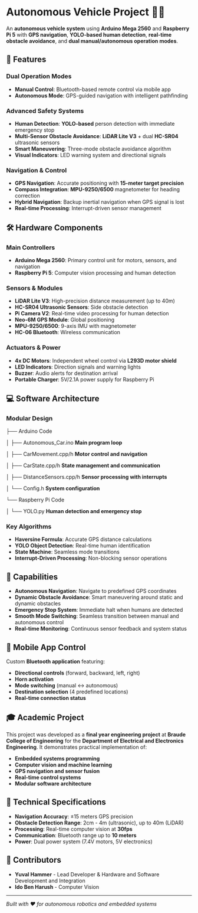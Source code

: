 # Autonomous Vehicle Project 🚗🤖

An **autonomous vehicle system** using **Arduino Mega 2560** and **Raspberry Pi 5** with **GPS navigation**, **YOLO-based human detection**, **real-time obstacle avoidance**, and **dual manual/autonomous operation modes**.

## 🚀 Features

### Dual Operation Modes
- **Manual Control**: Bluetooth-based remote control via mobile app
- **Autonomous Mode**: GPS-guided navigation with intelligent pathfinding

### Advanced Safety Systems
- **Human Detection**: **YOLO-based** person detection with immediate emergency stop
- **Multi-Sensor Obstacle Avoidance**: **LiDAR Lite V3** + dual **HC-SR04** ultrasonic sensors
- **Smart Maneuvering**: Three-mode obstacle avoidance algorithm
- **Visual Indicators**: LED warning system and directional signals

### Navigation & Control
- **GPS Navigation**: Accurate positioning with **15-meter target precision**
- **Compass Integration**: **MPU-9250/6500** magnetometer for heading correction
- **Hybrid Navigation**: Backup inertial navigation when GPS signal is lost
- **Real-time Processing**: Interrupt-driven sensor management

## 🛠 Hardware Components

### Main Controllers
- **Arduino Mega 2560**: Primary control unit for motors, sensors, and navigation
- **Raspberry Pi 5**: Computer vision processing and human detection

### Sensors & Modules
- **LiDAR Lite V3**: High-precision distance measurement (up to 40m)
- **HC-SR04 Ultrasonic Sensors**: Side obstacle detection
- **Pi Camera V2**: Real-time video processing for human detection
- **Neo-6M GPS Module**: Global positioning
- **MPU-9250/6500**: 9-axis IMU with magnetometer
- **HC-06 Bluetooth**: Wireless communication

### Actuators & Power
- **4x DC Motors**: Independent wheel control via **L293D motor shield**
- **LED Indicators**: Direction signals and warning lights
- **Buzzer**: Audio alerts for destination arrival
- **Portable Charger**: 5V/2.1A power supply for Raspberry Pi

## 💻 Software Architecture

### Modular Design
├── Arduino Code

│   ├── Autonomous_Car.ino          **Main program loop**

│   ├── CarMovement.cpp/h           **Motor control and navigation**

│   ├── CarState.cpp/h              **State management and communication**

│   ├── DistanceSensors.cpp/h       **Sensor processing with interrupts**

│   └── Config.h                    **System configuration**

└── Raspberry Pi Code

│   └── YOLO.py                     **Human detection and emergency stop**

### Key Algorithms
- **Haversine Formula**: Accurate GPS distance calculations
- **YOLO Object Detection**: Real-time human identification
- **State Machine**: Seamless mode transitions
- **Interrupt-Driven Processing**: Non-blocking sensor operations

## 🎯 Capabilities

- **Autonomous Navigation**: Navigate to predefined GPS coordinates
- **Dynamic Obstacle Avoidance**: Smart maneuvering around static and dynamic obstacles  
- **Emergency Stop System**: Immediate halt when humans are detected
- **Smooth Mode Switching**: Seamless transition between manual and autonomous control
- **Real-time Monitoring**: Continuous sensor feedback and system status

## 📱 Mobile App Control

Custom **Bluetooth application** featuring:
- **Directional controls** (forward, backward, left, right)
- **Horn activation**
- **Mode switching** (manual ↔ autonomous)
- **Destination selection** (4 predefined locations)
- **Real-time connection status**

## 🎓 Academic Project

This project was developed as a **final year engineering project** at **Braude College of Engineering** for the **Department of Electrical and Electronics Engineering**. It demonstrates practical implementation of:

- **Embedded systems programming**
- **Computer vision and machine learning**
- **GPS navigation and sensor fusion**
- **Real-time control systems**
- **Modular software architecture**

## 🔧 Technical Specifications

- **Navigation Accuracy**: ±15 meters GPS precision
- **Obstacle Detection Range**: 2cm - 4m (ultrasonic), up to 40m (LiDAR)
- **Processing**: Real-time computer vision at **30fps**
- **Communication**: Bluetooth range up to **10 meters**
- **Power**: Dual power system (7.4V motors, 5V electronics)

## 🤝 Contributors

- **Yuval Hammer** - Lead Developer & Hardware and Software Development and Integration
- **Ido Ben Harush** - Computer Vision

---

*Built with ❤️ for autonomous robotics and embedded systems*
